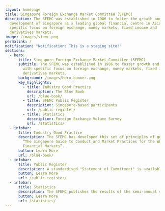 ```yaml
---
layout: homepage
title: Singapore Foreign Exchange Market Committee (SFEMC)
description: The SFEMC was established in 1986 to foster the growth and
  development of Singapore as a leading global financial centre in Asia, with
  specific focus on foreign exchange, money markets, fixed income and
  derivatives markets.
image: /images/sfemc.png
permalink: /
notification: "Notification: This is a staging site!"
sections:
  - hero:
      title: Singapore Foreign Exchange Market Committee (SFEMC)
      subtitle: The SFEMC was established in 1986 to foster growth and development of Singapore,
        with specific focus on foreign exchange, money markets, fixed income and
        derivatives markets.
      background: /images/hero-banner.png
      key_highlights:
        - title: Industry Good Practice
          description: The Blue Book
          url: /blue-book/
        - title: SFEMC Public Register
          description: Singapore-based participants
          url: /public-register/
        - title: Statistics
          description: Foreign Exchange Volume Survey
          url: /statistics/
  - infobar:
      title: Industry Good Practice
      description: The SFEMC has developed this set of principles of good practice,
        “The Singapore Guide to Conduct and Market Practices for the Wholesale
        Financial Markets”.
      button: Learn More
      url: /blue-book/
  - infobar:
      title: Public Register
      description: A standardised "Statement of Commitment" is available by which market participants can demonstrate their recognition of, and commitment to adopting the good practices set forth in the FX Global Code. 
      button: Learn More
      url: /public-register/
  - infobar:
      title: Statistics
      description: The SFEMC publishes the results of the semi-annual survey of foreign exchange volume in Singapore. The aim of the survey is to provide greater market transparency and better monitoring of foreign exchange activity. 
      button: Learn More
      url: /statistics/
---
```



